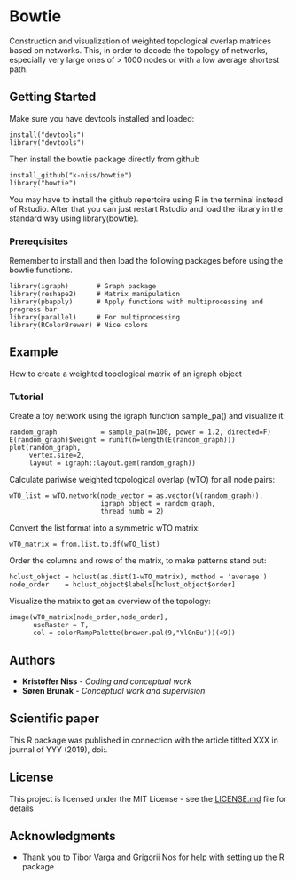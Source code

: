 # Bowtie

Construction and visualization of weighted topological overlap matrices based on networks. This, in order to decode the topology of networks, especially very large ones of > 1000 nodes or with a low average shortest path.

## Getting Started

Make sure you have devtools installed and loaded:
```
install("devtools")
library("devtools")
```

Then install the bowtie package directly from github
```
install_github("k-niss/bowtie")
library("bowtie")
```

You may have to install the github repertoire using R in the terminal instead of Rstudio. After that you can just restart Rstudio and load the library in the standard way using library(bowtie).

### Prerequisites

Remember to install and then load the following packages before using the bowtie functions.

```
library(igraph)       # Graph package
library(reshape2)     # Matrix manipulation
library(pbapply)      # Apply functions with multiprocessing and progress bar
library(parallel)     # For multiprocessing
library(RColorBrewer) # Nice colors
```

## Example

How to create a weighted topological matrix of an igraph object

### Tutorial

Create a toy network using the igraph function sample_pa() and visualize it:
```
random_graph           = sample_pa(n=100, power = 1.2, directed=F)
E(random_graph)$weight = runif(n=length(E(random_graph)))
plot(random_graph, 
     vertex.size=2, 
     layout = igraph::layout.gem(random_graph))
```


Calculate pariwise weighted topological overlap (wTO) for all node pairs:
```
wTO_list = wTO.network(node_vector = as.vector(V(random_graph)), 
                       igraph_object = random_graph, 
                       thread_numb = 2)
```


Convert the list format into a symmetric wTO matrix:
```
wTO_matrix = from.list.to.df(wTO_list)
```


Order the columns and rows of the matrix, to make patterns stand out:
```
hclust_object = hclust(as.dist(1-wTO_matrix), method = 'average')
node_order    = hclust_object$labels[hclust_object$order]
```


Visualize the matrix to get an overview of the topology:
```
image(wTO_matrix[node_order,node_order], 
      useRaster = T, 
      col = colorRampPalette(brewer.pal(9,"YlGnBu"))(49))
```

## Authors

* **Kristoffer Niss** - *Coding and conceptual work* 
* **Søren Brunak** - *Conceptual work and supervision* 

## Scientific paper

This R package was published in connection with the article titlted XXX in journal of YYY (2019), doi:.

## License

This project is licensed under the MIT License - see the [LICENSE.md](LICENSE.md) file for details

## Acknowledgments

* Thank you to Tibor Varga and Grigorii Nos for help with setting up the R package
